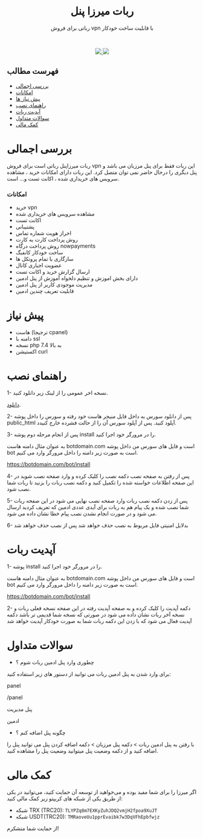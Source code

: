 

<h1 align="center"/>ربات  میرزا پنل</h1>

<p align="center">رباتی برای فروش vpn با قابلیت ساخت خودکار</p>

<br/>
<p align="center">
    <a href="https://t.me/mirzapanel" target="_blank">
        <img src="https://img.shields.io/badge/telegram-group-blue?style=flat-square&logo=telegram" />
    </a>
    <a href="#">
        <img src="https://img.shields.io/github/stars/mahdigholipour3/bottelegrammarzban?style=social" />
    </a>
</p>



## فهرست مطالب
- [بررسی اجمالی](#بررسی-اجمالی)
- [امکانات](#امکانات)
- [پیش نیاز ها](#پیش-نیاز)
- [راهنمای نصب](#راهنمای-نصب)
- [آپدیت ربات](#آپدیت-ربات)
- [سوالات متداول](#سوالات-متداول)
- [کمک مالی](#کمک-مالی)


# بررسی اجمالی

ربات میرزاپنل رباتی است برای فروش vpn این ربات فقط  برای پنل مرزبان می باشد و پنل دیگری را درحال حاضر نمی توان متصل کرد. این ربات دارای امکانات خرید ، مشاهده سرویس های خریداری شده ، اکانت تست و... است.


### امکانات

- خرید vpn
- مشاهده سرویس های خریداری شده
- اکانت تست 
- پشتیبانی
- احراز هویت شماره تماس
- روش پرداخت کارت به کارت
- روش پرداخت درگاه nowpayments
- ساخت خودکار کانفبگ
- سازگاری با تمام پروتکل ها
- عضویت اجباری کانال
- ارسال گزارش خرید و اکانت تست 
- دارای بخش اموزش و تنظیم دلخواه آموزش از پنل ادمین
-  مدیریت موجودی کاربر از پنل ادمین
- قابلیت تعریف چندین ادمین

# پیش نیاز
- هاست (ترجیجا cpanel)
- دامنه با ssl
- نسخه php 7.4 به بالا
- اکستیشن curl

# راهنمای نصب


 1- نسخه اخر عمومی را از لینک زیر دانلود کنید.
 

 [دانلود](https://github.com/mahdigholipour3/bottelegrammarzban/releases).

2- پس از دانلود سورس به داخل فایل منیجر هاست خود رفته و سورس را داخل پوشه public_html آپلود کنید. پس از آپلود سورس آن را از حالت فشرده خارج کنیدد.

3- پس از انجام مرحله دوم پوشه install را در مرورگر خود اجرا کنید.

به عنوان مثال دامنه هاست botdomain.com  است و فایل های سورس من داخل پوشه bot است به صورت زیر دامنه را داخل مرورگر وارد می کنیم.

https://botdomain.com/bot/install

4- پس از رفتن به صفحه نصب دکمه نصب را کلیک کرده و وارد صفحه نصب شوید در این صفحه اطلاعات خواسته شده را تکمیل کنید و دکمه نصب ربات را بزنید تا ربات شما نصب شود.

5- پس از زدن دکمه نصب ربات وارد صفحه نصب نهایی می شود در این صفحه ربات شما نصب شده و یک پیام هم به ربات برای آیدی عددی ادمین که تعریف کردید ارسال می شود و  در صورت انجام نشدن نصب پیام خطا نشان داده می شود.

6- بدلایل امنیتی فایل مربوط به نصب حذف خواهد شد پس از نصب حذف خواهد شد


# آپدیت ربات

1-  پوشه install را در مرورگر خود اجرا کنید.

به عنوان مثال دامنه هاست botdomain.com  است و فایل های سورس من داخل پوشه bot است به صورت زیر دامنه را داخل مرورگر وارد می کنیم.

https://botdomain.com/bot/install

2- دکمه آپدیت را کلیک کرده و به صفحه آپدیت رفته در این صفحه نسخه فعلی ربات و نسخه آخر ربات نشان داده می شود در صورتی که نسخه شما قدیمی تر باشد دکمه آپدیت فعال می شود که با زدن این دکمه ربات شما به صورت خودکار آپدیت خواهد شد


# سوالات متداول
- چطوری وارد پنل ادمین ربات شوم ؟

برای وارد شدن به پنل ادمین ربات می توانید از دستور های زیر استفاده کنید:

panel

/panel

پنل مدیریت

ادمین

- چگونه پنل اضافه کنم ؟

با رفتن به پنل ادمین ربات > دکمه پنل مرزبان > دکمه اضافه کردن پنل می توانید پنل  را اضافه کنید و از دکمه وضعیت پنل میتوانید وضعیت پنل را مشاهده کنید.





# کمک مالی
اگر میرزا را برای شما مفید بوده و می‌خواهید از توسعه آن حمایت کنید، می‌توانید در یکی از طریق یکی از شبکه های کریپتو زیر کمک مالی کنید:

- شبکه TRX (TRC20): `TLYPZq8m7EXKyZuhJDQ2vmjH2fpoa9XuJT`
- شبکه USDT(TRC20): `TMRaoveUu1pprEvaibk7w3DqVFhEpbfwjz`

از حمایت شما متشکرم!
